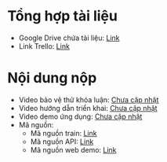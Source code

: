 # Tổng hợp tài liệu #
- Google Drive chứa tài liệu: [Link](https://docs.google.com/document/d/1SWzpZlviuzmAozX6bI5dxVoERf_bfk2zQtD_REEzidI/edit)
- Link Trello: [Link](https://trello.com/b/XJHBfgue/lu%E1%BA%ADn-v%C4%83n-tts)

# Nội dung nộp #
- Video bảo vệ thử khóa luận: [Chưa cập nhật]()
- Video hướng dẫn triển khai: [Chưa cập nhật]()
- Video demo ứng dụng: [Chưa cập nhật]()
- Mã nguồn: 
  - Mã nguồn train: [Link]()
  - Mã nguồn API: [Link]()
  - Mã nguồn web demo: [Link]()
